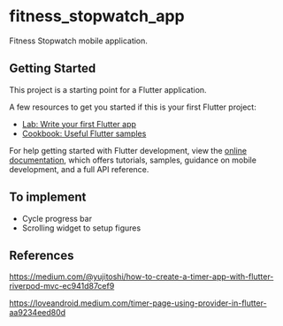 # fitness_stopwatch_app

Fitness Stopwatch mobile application.


## Getting Started

This project is a starting point for a Flutter application.

A few resources to get you started if this is your first Flutter project:

- [Lab: Write your first Flutter app](https://docs.flutter.dev/get-started/codelab)
- [Cookbook: Useful Flutter samples](https://docs.flutter.dev/cookbook)

For help getting started with Flutter development, view the
[online documentation](https://docs.flutter.dev/), which offers tutorials,
samples, guidance on mobile development, and a full API reference.


## To implement

- Cycle progress bar
- Scrolling widget to setup figures

## References

https://medium.com/@yujitoshi/how-to-create-a-timer-app-with-flutter-riverpod-mvc-ec941d87cef9

https://loveandroid.medium.com/timer-page-using-provider-in-flutter-aa9234eed80d